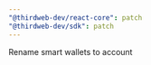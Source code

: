 ```yaml
---
"@thirdweb-dev/react-core": patch
"@thirdweb-dev/sdk": patch
---
```


Rename smart wallets to account
